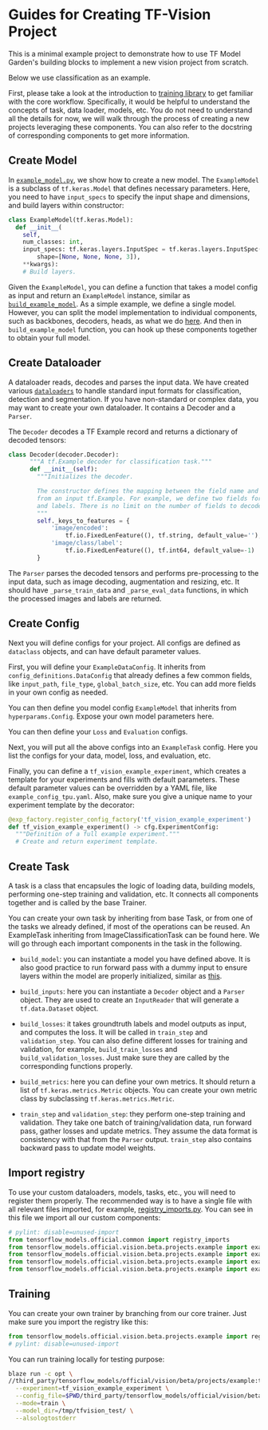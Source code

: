 # Guides for Creating TF-Vision Project

This is a minimal example project to demonstrate how to use TF Model Garden's building blocks to implement a new vision project from scratch.

Below we use classification as an example.

First, please take a look at the introduction to [training library](LINK) to get familiar with the core workflow. Specifically, it would be helpful to understand the concepts of task, data loader, models, etc. You do not need to understand all the details for now, we will walk through the process of creating a new projects leveraging these components. You can also refer to the docstring of corresponding components to get more information.

## Create Model

In [`example_model.py`](LINK), we show how to create a new model. The `ExampleModel` is a subclass of `tf.keras.Model` that defines necessary parameters. Here, you need to have `input_specs` to specify the input shape and dimensions, and build layers within constructor:

```python
class ExampleModel(tf.keras.Model):
  def __init__(
    self,
    num_classes: int,
    input_specs: tf.keras.layers.InputSpec = tf.keras.layers.InputSpec(
        shape=[None, None, None, 3]),
    **kwargs):
    # Build layers.
```

Given the `ExampleModel`, you can define a function that takes a model config as input and return an `ExampleModel` instance, similar as [`build_example_model`](LINK). As a simple example, we define a single model. However, you can split the model implementation to individual components, such as backbones, decoders, heads, as what we do [here](LINK). And then in `build_example_model` function, you can hook up these components together to obtain your full model.


## Create Dataloader

A dataloader reads, decodes and parses the input data. We have created various [`dataloaders`](LINK) to handle standard input formats for classification, detection and segmentation. If you have non-standard or complex data, you may want to create your own dataloader. It contains a Decoder and a `Parser`.

The `Decoder` decodes a TF Example record and returns a dictionary of decoded tensors:

```python
class Decoder(decoder.Decoder):
      """A tf.Example decoder for classification task."""
      def __init__(self):
        """Initializes the decoder.

        The constructor defines the mapping between the field name and the value
        from an input tf.Example. For example, we define two fields for image bytes
        and labels. There is no limit on the number of fields to decode.
        """
        self._keys_to_features = {
            'image/encoded':
                tf.io.FixedLenFeature((), tf.string, default_value=''),
            'image/class/label':
                tf.io.FixedLenFeature((), tf.int64, default_value=-1)
        }
```

The `Parser` parses the decoded tensors and performs pre-processing to the input data, such as image decoding, augmentation and resizing, etc. It should have `_parse_train_data` and `_parse_eval_data` functions, in which the processed images and labels are returned.


## Create Config

Next you will define configs for your project. All configs are defined as `dataclass` objects, and can have default parameter values.

First, you will define your `ExampleDataConfig`. It inherits from `config_definitions.DataConfig` that already defines a few common fields, like `input_path`, `file_type`, `global_batch_size`, etc. You can add more fields in your own config as needed.

You can then define you model config `ExampleModel` that inherits from `hyperparams.Config`. Expose your own model parameters here.

You can then define your `Loss` and `Evaluation` configs.

Next, you will put all the above configs into an `ExampleTask` config. Here you list the configs for your data, model, loss, and evaluation, etc.

Finally, you can define a `tf_vision_example_experiment`, which creates a template for your experiments and fills with default parameters. These default parameter values can be overridden by a YAML file, like `example_config_tpu.yaml`. Also, make sure you give a unique name to your experiment template by the decorator:

```python
@exp_factory.register_config_factory('tf_vision_example_experiment')
def tf_vision_example_experiment() -> cfg.ExperimentConfig:
  """Definition of a full example experiment."""
  # Create and return experiment template.

```


## Create Task

A task is a class that encapsules the logic of loading data, building models, performing one-step training and validation, etc. It connects all components together and is called by the base Trainer.

You can create your own task by inheriting from base Task, or from one of the tasks we already defined, if most of the operations can be reused. An ExampleTask inheriting from ImageClassificationTask can be found here. We will go through each important components in the task in the following.

- `build_model`: you can instantiate a model you have defined above. It is also good practice to run forward pass with a dummy input to ensure layers within the model are properly initialized, similar as [this](LINK).

- `build_inputs`: here you can instantiate a `Decoder` object and a `Parser` object. They are used to create an `InputReader` that will generate a `tf.data.Dataset` object.

- `build_losses`: it takes groundtruth labels and model outputs as input, and computes the loss. It will be called in `train_step` and `validation_step`. You can also define different losses for training and validation, for example, `build_train_losses` and `build_validation_losses`. Just make sure they are called by the corresponding functions properly.

- `build_metrics`: here you can define your own metrics. It should return a list of `tf.keras.metrics.Metric` objects. You can create your own metric class by subclassing `tf.keras.metrics.Metric`.

- `train_step` and `validation_step`: they perform one-step training and validation. They take one batch of training/validation data, run forward pass, gather losses and update metrics. They assume the data format is consistency with that from the `Parser` output. `train_step` also contains backward pass to update model weights.


## Import registry

To use your custom dataloaders, models, tasks, etc., you will need to register them properly. The recommended way is to have a single file with all relevant files imported, for example, [registry_imports.py](LINK). You can see in this file we import all our custom components:

```python
# pylint: disable=unused-import
from tensorflow_models.official.common import registry_imports
from tensorflow_models.official.vision.beta.projects.example import example_config
from tensorflow_models.official.vision.beta.projects.example import example_input
from tensorflow_models.official.vision.beta.projects.example import example_model
from tensorflow_models.official.vision.beta.projects.example import example_task
```

## Training

You can create your own trainer by branching from our core trainer. Just make sure you import the registry like this:

```python
from tensorflow_models.official.vision.beta.projects.example import registry_imports  
# pylint: disable=unused-import
```

You can run training locally for testing purpose:

```bash
blaze run -c opt \
//third_party/tensorflow_models/official/vision/beta/projects/example:train -- \
  --experiment=tf_vision_example_experiment \
  --config_file=$PWD/third_party/tensorflow_models/official/vision/beta/projects/example/example_config_local.yaml \
  --mode=train \
  --model_dir=/tmp/tfvision_test/ \
  --alsologtostderr
```

